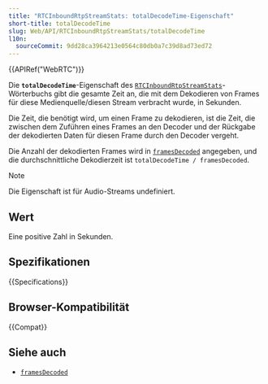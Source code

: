 ```yaml
---
title: "RTCInboundRtpStreamStats: totalDecodeTime-Eigenschaft"
short-title: totalDecodeTime
slug: Web/API/RTCInboundRtpStreamStats/totalDecodeTime
l10n:
  sourceCommit: 9dd28ca3964213e0564c80db0a7c39d8ad73ed72
---
```


{{APIRef("WebRTC")}}

Die **`totalDecodeTime`**-Eigenschaft des [`RTCInboundRtpStreamStats`](/de/docs/Web/API/RTCInboundRtpStreamStats)-Wörterbuchs gibt die gesamte Zeit an, die mit dem Dekodieren von Frames für diese Medienquelle/diesen Stream verbracht wurde, in Sekunden.

Die Zeit, die benötigt wird, um einen Frame zu dekodieren, ist die Zeit, die zwischen dem Zuführen eines Frames an den Decoder und der Rückgabe der dekodierten Daten für diesen Frame durch den Decoder vergeht.

Die Anzahl der dekodierten Frames wird in [`framesDecoded`](/de/docs/Web/API/RTCInboundRtpStreamStats/framesDecoded) angegeben, und die durchschnittliche Dekodierzeit ist `totalDecodeTime / framesDecoded`.

> [!NOTE]
> Die Eigenschaft ist für Audio-Streams undefiniert.

## Wert

Eine positive Zahl in Sekunden.

## Spezifikationen

{{Specifications}}

## Browser-Kompatibilität

{{Compat}}

## Siehe auch

- [`framesDecoded`](/de/docs/Web/API/RTCInboundRtpStreamStats/framesDecoded)
